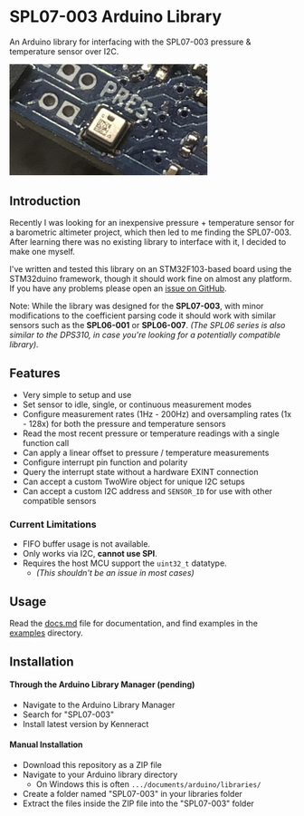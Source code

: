 # SPL07-003 Arduino Library
An Arduino library for interfacing with the SPL07-003 pressure & temperature sensor over I2C.


<img src="docs/SPL07-003.jpg" width=350px>

## Introduction
Recently I was looking for an inexpensive pressure + temperature sensor for a barometric altimeter project, which then led to me finding the SPL07-003. After learning there was no existing library to interface with it, I decided to make one myself.

I've written and tested this library on an STM32F103-based board using the STM32duino framework, though it should work fine on almost any platform. If you have any problems please open an [issue on GitHub](https://github.com/Kenneract/SPL07-003-Arduino-Library/issues).

Note: While the library was designed for the **SPL07-003**, with minor modifications to the coefficient parsing code it should work with similar sensors such as the **SPL06-001** or **SPL06-007**. *(The SPL06 series is also similar to the DPS310, in case you're looking for a potentially compatible library).*


## Features
- Very simple to setup and use
- Set sensor to idle, single, or continuous measurement modes
- Configure measurement rates (1Hz - 200Hz) and oversampling rates (1x - 128x) for both the pressure and temperature sensors
- Read the most recent pressure or temperature readings with a single function call
- Can apply a linear offset to pressure / temperature measurements
- Configure interrupt pin function and polarity
- Query the interrupt state without a hardware EXINT connection
- Can accept a custom TwoWire object for unique I2C setups
- Can accept a custom I2C address and `SENSOR_ID` for use with other compatible sensors

### Current Limitations
- FIFO buffer usage is not available.
- Only works via I2C, **cannot use SPI**.
- Requires the host MCU support the `uint32_t` datatype.
	- *(This shouldn't be an issue in most cases)*


## Usage
Read the [docs.md](docs/docs.md) file for documentation, and find examples in the [examples](examples) directory.



## Installation

#### Through the Arduino Library Manager (pending)
- Navigate to the Arduino Library Manager
- Search for "SPL07-003"
- Install latest version by Kenneract

#### Manual Installation
- Download this repository as a ZIP file
- Navigate to your Arduino library directory
	- On Windows this is often `.../documents/arduino/libraries/`
- Create a folder named "SPL07-003" in your libraries folder
- Extract the files inside the ZIP file into the "SPL07-003" folder